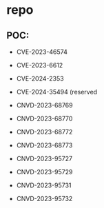 # repo
## POC:
- CVE-2023-46574
- CVE-2023-6612
- CVE-2024-2353
- CVE-2024-35494 (reserved


- CNVD-2023-68769
- CNVD-2023-68770
- CNVD-2023-68772
- CNVD-2023-68773
- CNVD-2023-95727
- CNVD-2023-95729
- CNVD-2023-95731
- CNVD-2023-95732
